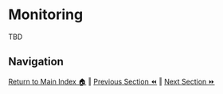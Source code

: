Monitoring
=============

TBD

## Navigation

[Return to Main Index 🏠](../readme.md) ‖
[Previous Section ⏪](./deployment.md) ‖ [Next Section ⏩](./scaling.md)